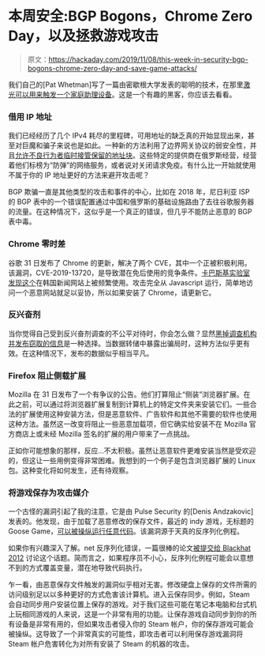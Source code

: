 # 本周安全:BGP Bogons，Chrome Zero Day，以及拯救游戏攻击

> 原文：<https://hackaday.com/2019/11/08/this-week-in-security-bgp-bogons-chrome-zero-day-and-save-game-attacks/>

我们自己的[Pat Whetman]写了一篇由密歇根大学发表的聪明的技术，在那里[激光可以用来触发一个家庭助理设备](https://hackaday.com/2019/11/06/laser-based-audio-injection-on-voice-controllable-systems/)。这是一个有趣的黑客，你应该去看看。

### 借用 IP 地址

我们已经经历了几个 IPv4 耗尽的里程碑，可用地址的缺乏真的开始显现出来，甚至对巨魔和骗子来说也是如此。一种新的方法利用了边界网关协议的弱安全性，并且[允许不良行为者临时接管保留的地址块](https://arstechnica.com/information-technology/2019/11/breaking-the-law-how-8chan-or-8kun-got-briefly-back-online/)。这些特定的提供商在俄罗斯经营，经营着他们标榜为“防弹”的网络服务，或者说对关闭请求免疫。有什么比一开始就使用不属于你的 IP 地址更好的方法来避开攻击呢？

BGP 欺骗一直是其他类型的攻击和事件的中心，比如在 2018 年，尼日利亚 ISP 的 BGP 表中的一个错误配置通过中国和俄罗斯的基础设施路由了去往谷歌服务器的流量。在这种情况下，这似乎是一个真正的错误，但几乎不能防止恶意的 BGP 表中毒。

### Chrome 零时差

谷歌 31 日发布了 Chrome 的更新，解决了两个 CVE，其中一个正被积极利用。该漏洞，CVE-2019-13720，是导致潜在免后使用的竞争条件。[卡巴斯基实验室发现这个](https://www.kaspersky.com/blog/google-chrome-zeroday-wizardopium/29126/)在韩国新闻网站上被频繁使用。攻击完全从 Javascript 运行，简单地访问一个恶意网站就足以妥协，所以如果安装了 Chrome，请更新它。

### 反兴奋剂

当你觉得自己受到反兴奋剂调查的不公平对待时，你会怎么做？显然[黑掉调查机构并发布窃取的信息](https://blogs.microsoft.com/on-the-issues/2019/10/28/cyberattacks-sporting-anti-doping/)是一种选择。当数据转储中暴露出骗局时，这种方法似乎更有效。在这种情况下，发布的数据似乎相当平凡。

### Firefox 阻止侧载扩展

Mozilla 在 31 日发布了一个有争议的公告。他们打算阻止“侧装”浏览器扩展。在此之前，可以通过将浏览器扩展复制到计算机上的特定文件夹来安装它们。一些合法的扩展使用这种安装方法，但是恶意软件、广告软件和其他不需要的软件也使用这种方法。虽然这一改变将阻止一些恶意加载项，但它确实给安装不在 Mozilla 官方商店上或未经 Mozilla 签名的扩展的用户带来了一点挑战。

正如你可能想象的那样，反应…不太积极。虽然让恶意软件更难安装当然是受欢迎的，但这让一些用例变得非常困难。我想到的一个例子是包含浏览器扩展的 Linux 包。这种变化将如何发生，还有待观察。

### 将游戏保存为攻击媒介

一个古怪的漏洞引起了我的注意，它是由 Pulse Security 的[Denis Andzakovic]发表的。他发现，由于加载了恶意修改的保存文件，最近的 indy 游戏，无标题的 Goose Game，[可以被操纵运行任意代码](https://pulsesecurity.co.nz/advisories/untitled-goose-game-deserialization)。该漏洞源于天真的反序列化例程。

如果你有兴趣深入了解。net 反序列化错误，一篇很棒的论文[被提交给 Blackhat 2012](https://media.blackhat.com/bh-us-12/Briefings/Forshaw/BH_US_12_Forshaw_Are_You_My_Type_WP.pdf) 讨论这个话题。简而言之，如果程序员不小心，反序列化例程可能会以意想不到的方式覆盖变量，潜在地导致代码执行。

乍一看，由恶意保存文件触发的漏洞似乎相对无害。修改硬盘上保存的文件所需的访问级别足以以多种更好的方式危害该计算机。进入云保存同步。例如，Steam 会自动同步用户安装位置上保存的游戏。对于我们这些可能在笔记本电脑和台式机上玩相同游戏的人来说，这是一个非常有用的功能。让保存游戏自动同步到你的所有设备是非常有用的，但如果攻击者侵入你的 Steam 帐户，你的保存游戏可能会被操纵。这导致了一个非常真实的可能性，即攻击者可以利用保存游戏漏洞将 Steam 帐户危害转化为对所有安装了 Steam 的机器的攻击。